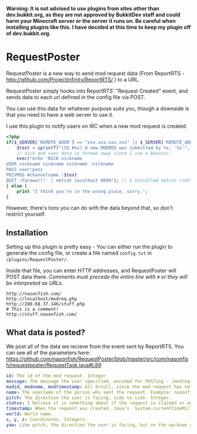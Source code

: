 **Warning: It is not advised to use plugins from sites other than dev.bukkit.org, as they are not approved by BukkitDev staff and could harm your Minecraft server or the server it runs on. Be careful when installing plugins like this. I have decided at this time to keep my plugin off of dev.bukkit.org.**

RequestPoster
=============

RequestPoster is a new way to send mod request data (From ReportRTS - http://github.com/ProjectInfinity/ReportRTS/ ) to a URL.

RequestPoster simply hooks into ReportRTS' "Request Created" event, and sends data to each url defined in the config file via POST.

You can use this data for whatever purpose suits you, though a downside is that you need to have a web server to use it.

I use this plugin to notify users on IRC when a new mod request is created:

```php
<?php
if($_SERVER['REMOTE_ADDR'] == "xxx.xxx.xxx.xxx" || $_SERVER['REMOTE_ADDR'] == "xxx.xxx.xxx.xxx"){ // Check if it's an IP I want to allow.
    $text = sprintf("(ID #%s) A new MODREQ was submitted by %s: '%s'", $_POST['id'], $_POST['name'], $_POST['message']);
    // nick and user data is thrown away since I use a bouncer.
    exec("echo 'NICK nickname
USER nickname nickname nickname :nickname
PASS user:pass
PRIVMSG #channelname :$text
QUIT :Farewell!' | netcat localhost 8080"); // I installed netcat (<http://netcat.sourceforge.net/>), which is like telnet, but it accepts data from stdin.
} else {
    print "I think you're in the wrong place, sorry.";
}
```
However, there's tons you can do with the data beyond that, so don't restrict yourself.

Installation
------------

Setting up this plugin is pretty easy - You can either run the plugin to generate the config file, or create a file named `config.txt` in `/plugins/RequestPoster/`.

Inside that file, you can enter HTTP addresses, and RequestPoster will POST data there. *Comments must precede the entire line with `#` or they will be interpreted as URLs*.

```
http://nasonfish.com/
http://localhost/modreq.php
http://208.68.37.146/stuff.php
# This is a comment!
http://stuff.nasonfish.com/
```


What data is posted?
------------

We post all of the data we recieve from the event sent by ReportRTS. You can see all of the parameters here: https://github.com/nasonfish/RequestPoster/blob/master/src/com/nasonfish/requestposter/RequestTask.java#L89

```yaml
id: The id of the mod request. Integer
message: The message the user specified, encoded for POSTing - /modreq <message>. Example: Hello+world%21+I%27m+a+fish.
modid, modname, modtimestamp: All 0/null, since the mod request has not been claimed yet.
name: The username of the person who sent the request. Example: nasonfish
pitch: The direction the user is facing, side to side. Integer.
status: I believe it is something about if the request is claimed or on hold or not. It should be 0.
timestamp: When the request was created. Java's `System.currentTimeMillis() / 1000;`. `Long`.
world: World name.
x, y, z: Coordinates. Integers.
yaw: Like pitch, the direction the user is facing, but on the up/down axis.
```
